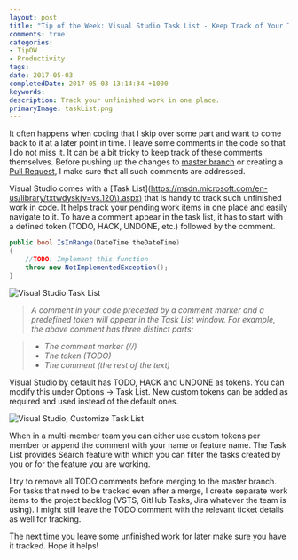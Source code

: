 ```yaml
---
layout: post
title: "Tip of the Week: Visual Studio Task List - Keep Track of Your TODO Comments"
comments: true
categories: 
- TipOW
- Productivity
tags: 
date: 2017-05-03
completedDate: 2017-05-03 13:14:34 +1000
keywords: 
description: Track your unfinished work in one place.
primaryImage: taskList.png
---
```


It often happens when coding that I skip over some part and want to come back to it at a later point in time. I leave some comments in the code so that I do not miss it. It can be a bit tricky to keep track of these comments themselves. Before pushing up the changes to [master branch](https://git-scm.com/book/en/v2/Git-Branching-Branches-in-a-Nutshell) or creating a [Pull Request](https://help.github.com/articles/about-pull-requests/), I make sure that all such comments are addressed. 

Visual Studio comes with a [Task List](https://msdn.microsoft.com/en-us/library/txtwdysk(v=vs.120\).aspx) that is handy to track such unfinished work in code. It helps track your pending work items in one place and easily navigate to it. To have a comment appear in the task list, it has to start with a defined token (TODO, HACK, UNDONE, etc.) followed by the comment.

``` csharp
public bool IsInRange(DateTime theDateTime)
{
    //TODO: Implement this function
    throw new NotImplementedException();
}
```

<img src="/images/taskList.png" class="center" alt="Visual Studio Task List" />

> *A comment in your code preceded by a comment marker and a predefined token will appear in the Task List window. For example, the above comment has three distinct parts:*    

> - *The comment marker (//)*     
> - *The token (TODO)*    
> - *The comment (the rest of the text)*    

Visual Studio by default has TODO, HACK and UNDONE as tokens. You can modify this under Options -> Task List. New custom tokens can be added as required and used instead of the default ones. 

<img src="/images/taskList_customize.png" class="center" alt="Visual Studio, Customize Task List" />

When in a multi-member team you can either use custom tokens per member or append the comment with your name or feature name. The Task List provides Search feature with which you can filter the tasks created by you or for the feature you are working.

I try to remove all TODO comments before merging to the master branch. For tasks that need to be tracked even after a merge, I create separate work items to the project backlog (VSTS, GitHub Tasks, Jira whatever the team is using). I might still leave the TODO comment with the relevant ticket details as well for tracking.

The next time you leave some unfinished work for later make sure you have it tracked. Hope it helps!